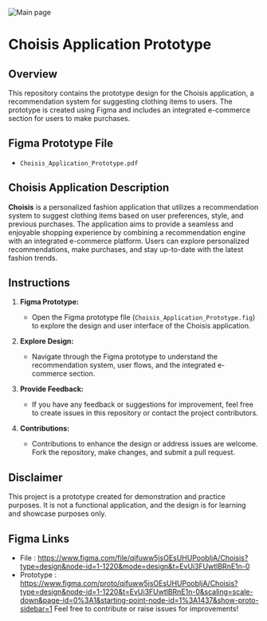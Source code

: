 ![Main page](https://github.com/dudinurdiyans/Fashion-Recomendation-and-E-commerce-App-Choisis-/assets/135699744/d480a4cc-791b-4d1d-b1c2-fffb6886839d)
# Choisis Application Prototype

## Overview

This repository contains the prototype design for the Choisis application, a recommendation system for suggesting clothing items to users. The prototype is created using Figma and includes an integrated e-commerce section for users to make purchases.

## Figma Prototype File

- `Choisis_Application_Prototype.pdf`

## Choisis Application Description

**Choisis** is a personalized fashion application that utilizes a recommendation system to suggest clothing items based on user preferences, style, and previous purchases. The application aims to provide a seamless and enjoyable shopping experience by combining a recommendation engine with an integrated e-commerce platform. Users can explore personalized recommendations, make purchases, and stay up-to-date with the latest fashion trends.

## Instructions

1. **Figma Prototype:**
   - Open the Figma prototype file (`Choisis_Application_Prototype.fig`) to explore the design and user interface of the Choisis application.

2. **Explore Design:**
   - Navigate through the Figma prototype to understand the recommendation system, user flows, and the integrated e-commerce section.

3. **Provide Feedback:**
   - If you have any feedback or suggestions for improvement, feel free to create issues in this repository or contact the project contributors.

4. **Contributions:**
   - Contributions to enhance the design or address issues are welcome. Fork the repository, make changes, and submit a pull request.

## Disclaimer

This project is a prototype created for demonstration and practice purposes. It is not a functional application, and the design is for learning and showcase purposes only.

## Figma Links
- File : https://www.figma.com/file/qifuww5jsOEsUHUPoobIjA/Choisis?type=design&node-id=1-1220&mode=design&t=EvUi3FUwtlBRnE1n-0
- Prototype : https://www.figma.com/proto/qifuww5jsOEsUHUPoobIjA/Choisis?type=design&node-id=1-1220&t=EvUi3FUwtlBRnE1n-0&scaling=scale-down&page-id=0%3A1&starting-point-node-id=1%3A1437&show-proto-sidebar=1
Feel free to contribute or raise issues for improvements!


